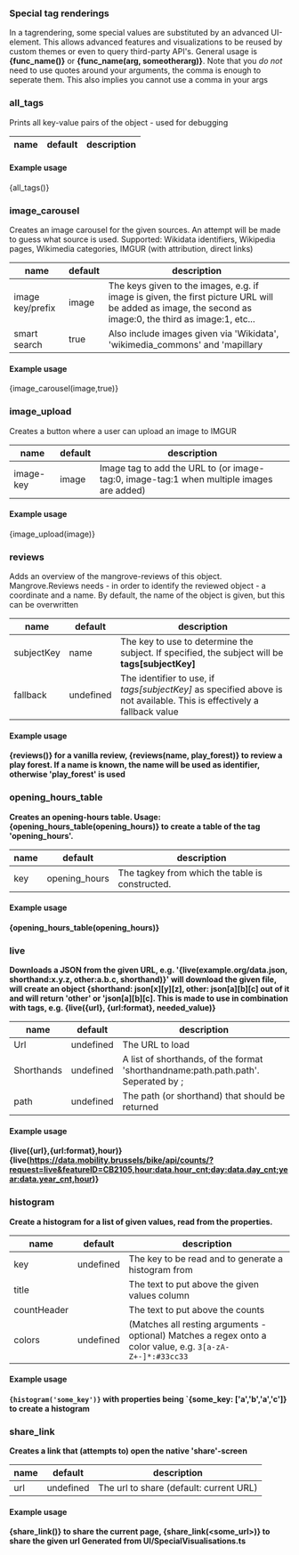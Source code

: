 
### Special tag renderings 

 In a tagrendering, some special values are substituted by an advanced UI-element. This allows advanced features and visualizations to be reused by custom themes or even to query third-party API's. General usage is <b>{func_name()}</b> or <b>{func_name(arg, someotherarg)}</b>. Note that you <i>do not</i> need to use quotes around your arguments, the comma is enough to seperate them. This also implies you cannot use a comma in your args 
### all_tags 

 Prints all key-value pairs of the object - used for debugging 

name | default | description
------ | --------- | -------------

 
#### Example usage 

 {all_tags()} 
### image_carousel 

 Creates an image carousel for the given sources. An attempt will be made to guess what source is used. Supported: Wikidata identifiers, Wikipedia pages, Wikimedia categories, IMGUR (with attribution, direct links) 

name | default | description
------ | --------- | -------------
image key/prefix | image | The keys given to the images, e.g. if <span class='literal-code'>image</span> is given, the first picture URL will be added as <span class='literal-code'>image</span>, the second as <span class='literal-code'>image:0</span>, the third as <span class='literal-code'>image:1</span>, etc... 
smart search | true | Also include images given via 'Wikidata', 'wikimedia_commons' and 'mapillary
 
#### Example usage 

 {image_carousel(image,true)} 
### image_upload 

 Creates a button where a user can upload an image to IMGUR 

name | default | description
------ | --------- | -------------
image-key | image | Image tag to add the URL to (or image-tag:0, image-tag:1 when multiple images are added)
 
#### Example usage 

 {image_upload(image)} 
### reviews 

 Adds an overview of the mangrove-reviews of this object. Mangrove.Reviews needs - in order to identify the reviewed object - a coordinate and a name. By default, the name of the object is given, but this can be overwritten 

name | default | description
------ | --------- | -------------
subjectKey | name | The key to use to determine the subject. If specified, the subject will be <b>tags[subjectKey]</b>
fallback | undefined | The identifier to use, if <i>tags[subjectKey]</i> as specified above is not available. This is effectively a fallback value
 
#### Example usage 

 <b>{reviews()}<b> for a vanilla review, <b>{reviews(name, play_forest)}</b> to review a play forest. If a name is known, the name will be used as identifier, otherwise 'play_forest' is used 
### opening_hours_table 

 Creates an opening-hours table. Usage: {opening_hours_table(opening_hours)} to create a table of the tag 'opening_hours'. 

name | default | description
------ | --------- | -------------
key | opening_hours | The tagkey from which the table is constructed.
 
#### Example usage 

 {opening_hours_table(opening_hours)} 
### live 

 Downloads a JSON from the given URL, e.g. '{live(example.org/data.json, shorthand:x.y.z, other:a.b.c, shorthand)}' will download the given file, will create an object {shorthand: json[x][y][z], other: json[a][b][c] out of it and will return 'other' or 'json[a][b][c]. This is made to use in combination with tags, e.g. {live({url}, {url:format}, needed_value)} 

name | default | description
------ | --------- | -------------
Url | undefined | The URL to load
Shorthands | undefined | A list of shorthands, of the format 'shorthandname:path.path.path'. Seperated by ;
path | undefined | The path (or shorthand) that should be returned
 
#### Example usage 

 {live({url},{url:format},hour)} {live(https://data.mobility.brussels/bike/api/counts/?request=live&featureID=CB2105,hour:data.hour_cnt;day:data.day_cnt;year:data.year_cnt,hour)} 
### histogram 

 Create a histogram for a list of given values, read from the properties. 

name | default | description
------ | --------- | -------------
key | undefined | The key to be read and to generate a histogram from
title |  | The text to put above the given values column
countHeader |  | The text to put above the counts
colors | undefined | (Matches all resting arguments - optional) Matches a regex onto a color value, e.g. `3[a-zA-Z+-]*:#33cc33`
 
#### Example usage 

 `{histogram('some_key')}` with properties being `{some_key: ['a','b','a','c']} to create a histogram 
### share_link 

 Creates a link that (attempts to) open the native 'share'-screen 

name | default | description
------ | --------- | -------------
url | undefined | The url to share (default: current URL)
 
#### Example usage 

 {share_link()} to share the current page, {share_link(<some_url>)} to share the given url Generated from UI/SpecialVisualisations.ts